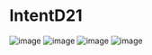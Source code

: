 # IntentD21

![image](https://user-images.githubusercontent.com/40003490/119726997-74374980-be7a-11eb-8088-80e2705ec071.png)
![image](https://user-images.githubusercontent.com/40003490/119727057-86b18300-be7a-11eb-8005-aaa527575d99.png)
![image](https://user-images.githubusercontent.com/40003490/119727186-ac3e8c80-be7a-11eb-9c93-d78b14d6dc1a.png)
![image](https://user-images.githubusercontent.com/40003490/119727305-cc6e4b80-be7a-11eb-930f-e093eb032c0f.png)
